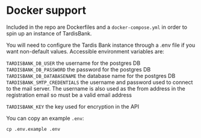 # Docker support

Included in the repo are Dockerfiles and a `docker-compose.yml` in order to spin up an instance of TardisBank.

You will need to configure the Tardis Bank instance through a .env file if you want non-default values.
Accessible environment variables are:

`TARDISBANK_DB_USER` the username for the postgres DB
`TARDISBANK_DB_PASSWORD` the password for the postgres DB
`TARDISBANK_DB_DATABASENAME` the database name for the postgres DB
`TARDISBANK_SMTP_CREDENTIALS` the username and password used to connect to the mail server. The username is also used as the from address in the registration email so must be a valid email address

`TARDISBANK_KEY` the key used for encryption in the API

You can copy an example `.env`:

    cp .env.example .env
